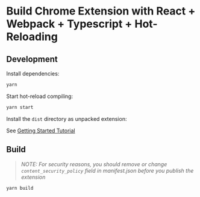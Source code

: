 # Build Chrome Extension with React + Webpack + Typescript + Hot-Reloading

## Development

Install dependencies:

```bash
yarn
```

Start hot-reload compiling:

```bash
yarn start
```

Install the `dist` directory as unpacked extension:

See [Getting Started Tutorial](https://developer.chrome.com/extensions/getstarted#manifest)

## Build

> *NOTE: For security reasons, you should remove or change `content_security_policy` field in manifest.json before you publish the extension*

```bash
yarn build
```
